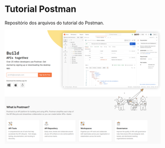 # Tutorial Postman

Repositório dos arquivos do tutorial do Postman.

![Postman](https://raw.githubusercontent.com/PedroCF87/tutorial-postman/main/postman.png)